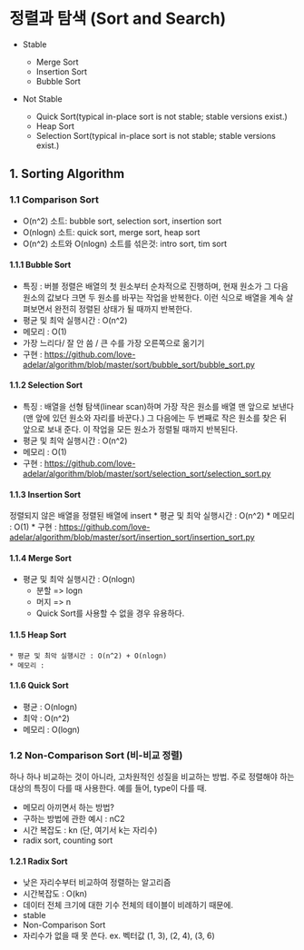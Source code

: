 # 정렬과 탐색 (Sort and Search)

* Stable
  * Merge Sort
  * Insertion Sort
  * Bubble Sort

* Not Stable
  * Quick Sort(typical in-place sort is not stable; stable versions exist.)
  * Heap Sort
  * Selection Sort(typical in-place sort is not stable; stable versions exist.)

## 1. Sorting Algorithm

### 1.1 Comparison Sort

  * O(n^2) 소트: bubble sort, selection sort, insertion sort
  * O(nlogn) 소트: quick sort, merge sort, heap sort
  * O(n^2) 소트와 O(nlogn) 소트를 섞은것: intro sort, tim sort

#### 1.1.1 Bubble Sort

  * 특징 : 버블 정렬은 배열의 첫 원소부터 순차적으로 진행하며, 현재 원소가 그 다음 원소의 값보다 크면 두 원소를 바꾸는 작업을 반복한다. 이런 식으로 배열을 계속 살펴보면서 완전히 정렬된 상태가 될 때까지 반복한다.
  * 평균 및 최악 실행시간 : O(n^2)
  * 메모리 : O(1)
  * 가장 느리다/ 잘 안 씀 / 큰 수를 가장 오른쪽으로 옮기기
  * 구현 : https://github.com/love-adelar/algorithm/blob/master/sort/bubble_sort/bubble_sort.py

#### 1.1.2 Selection Sort

  * 특징 : 배열을 선형 탐색(linear scan)하며 가장 작은 원소를 배열 맨 앞으로 보낸다(맨 앞에 있던 원소와 자리를 바꾼다.) 그 다음에는 두 번째로 작은 원소를 찾은 뒤 앞으로 보내 준다. 이 작업을 모든 원소가 정렬될 때까지 반복된다.
  * 평균 및 최악 실행시간 : O(n^2)
  * 메모리 : O(1)
  * 구현 : https://github.com/love-adelar/algorithm/blob/master/sort/selection_sort/selection_sort.py 

#### 1.1.3 Insertion Sort

정렬되지 않은 배열을 정렬된 배열에 insert
    * 평균 및 최악 실행시간 : O(n^2)
    * 메모리 : O(1)
    * 구현 : https://github.com/love-adelar/algorithm/blob/master/sort/insertion_sort/insertion_sort.py

#### 1.1.4 **Merge Sort**

  * 평균 및 최악 실행시간 : O(nlogn)
    * 분할 => logn
    * 머지 => n
    * Quick Sort를 사용할 수 없을 경우 유용하다. 

#### 1.1.5 Heap Sort

    * 평균 및 최악 실행시간 : O(n^2) + O(nlogn)
    * 메모리 : 

#### 1.1.6 **Quick Sort**

  * 평균 : O(nlogn)
  * 최악 : O(n^2)
  * 메모리 : O(logn)

### 1.2 Non-Comparison Sort (비-비교 정렬)

하나 하나 비교하는 것이 아니라, 고차원적인 성질을 비교하는 방법. 주로 정렬해야 하는 대상의 특징이 다를 때 사용한다. 예를 들어, type이 다를 때.

* 메모리 아끼면서 하는 방법?
* 구하는 방법에 관한 예시 : nC2
* 시간 복잡도 :  kn (단, 여기서 k는 자리수)
* radix sort, counting sort

#### 1.2.1 Radix Sort

  * 낮은 자리수부터 비교하여 정렬하는 알고리즘
  * 시간복잡도 : O(kn)
  * 데이터 전체 크기에 대한 기수 전체의 테이블이 비례하기 때문에.
  * stable
  * Non-Comparison Sort
  * 자리수가 없을 때 못 쓴다. ex. 벡터값 (1, 3), (2, 4), (3, 6)

